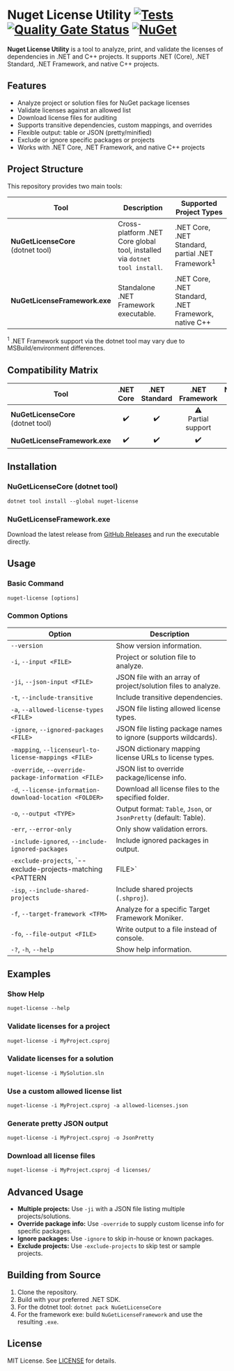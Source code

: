 # Nuget License Utility [![Tests](https://github.com/sensslen/nuget-license/actions/workflows/action.yml/badge.svg)](https://github.com/sensslen/nuget-license/actions/workflows/action.yml) [![Quality Gate Status](https://sonarcloud.io/api/project_badges/measure?project=sensslen_nuget-license&metric=alert_status)](https://sonarcloud.io/summary/new_code?id=sensslen_nuget-license) [![NuGet](https://img.shields.io/nuget/v/nuget-license.svg)](https://www.nuget.org/packages/nuget-license)

**Nuget License Utility** is a tool to analyze, print, and validate the licenses of dependencies in .NET and C++ projects. It supports .NET (Core), .NET Standard, .NET Framework, and native C++ projects.

## Features

- Analyze project or solution files for NuGet package licenses
- Validate licenses against an allowed list
- Download license files for auditing
- Supports transitive dependencies, custom mappings, and overrides
- Flexible output: table or JSON (pretty/minified)
- Exclude or ignore specific packages or projects
- Works with .NET Core, .NET Framework, and native C++ projects

## Project Structure

This repository provides two main tools:

| Tool | Description | Supported Project Types |
|------|-------------|------------------------|
| **NuGetLicenseCore**<br/>(dotnet tool) | Cross-platform .NET Core global tool, installed via `dotnet tool install`. | .NET Core, .NET Standard, partial .NET Framework<sup>1</sup> |
| **NuGetLicenseFramework.exe** | Standalone .NET Framework executable. | .NET Core, .NET Standard, .NET Framework, native C++ |

<sup>1</sup> .NET Framework support via the dotnet tool may vary due to MSBuild/environment differences.

## Compatibility Matrix

| Tool | .NET Core | .NET Standard | .NET Framework | Native C++ |
|------|:---------:|:-------------:|:--------------:|:----------:|
| **NuGetLicenseCore**<br/>(dotnet tool) | ✔️ | ✔️ | ⚠️<br/>Partial support | ❌ |
| **NuGetLicenseFramework.exe** | ✔️ | ✔️ | ✔️ | ✔️ |

## Installation

### NuGetLicenseCore (dotnet tool)

```ps
dotnet tool install --global nuget-license
```

### NuGetLicenseFramework.exe

Download the latest release from [GitHub Releases](https://github.com/sensslen/nuget-license/releases) and run the executable directly.

## Usage

### Basic Command

```ps
nuget-license [options]
```

### Common Options

| Option | Description |
| ------ | ----------- |
| `--version` | Show version information. |
| `-i`, `--input <FILE>` | Project or solution file to analyze. |
| `-ji`, `--json-input <FILE>` | JSON file with an array of project/solution files to analyze. |
| `-t`, `--include-transitive` | Include transitive dependencies. |
| `-a`, `--allowed-license-types <FILE>` | JSON file listing allowed license types. |
| `-ignore`, `--ignored-packages <FILE>` | JSON file listing package names to ignore (supports wildcards). |
| `-mapping`, `--licenseurl-to-license-mappings <FILE>` | JSON dictionary mapping license URLs to license types. |
| `-override`, `--override-package-information <FILE>` | JSON list to override package/license info. |
| `-d`, `--license-information-download-location <FOLDER>` | Download all license files to the specified folder. |
| `-o`, `--output <TYPE>` | Output format: `Table`, `Json`, or `JsonPretty` (default: Table). |
| `-err`, `--error-only` | Only show validation errors. |
| `-include-ignored`, `--include-ignored-packages` | Include ignored packages in output. |
| `-exclude-projects`, `--exclude-projects-matching <PATTERN|FILE>` | Exclude projects by name or pattern (supports wildcards or JSON file). |
| `-isp`, `--include-shared-projects` | Include shared projects (`.shproj`). |
| `-f`, `--target-framework <TFM>` | Analyze for a specific Target Framework Moniker. |
| `-fo`, `--file-output <FILE>` | Write output to a file instead of console. |
| `-?`, `-h`, `--help` | Show help information. |

## Examples

### Show Help

```ps
nuget-license --help
```

### Validate licenses for a project

```ps
nuget-license -i MyProject.csproj
```

### Validate licenses for a solution

```ps
nuget-license -i MySolution.sln
```

### Use a custom allowed license list

```ps
nuget-license -i MyProject.csproj -a allowed-licenses.json
```

### Generate pretty JSON output

```ps
nuget-license -i MyProject.csproj -o JsonPretty
```

### Download all license files

```ps
nuget-license -i MyProject.csproj -d licenses/
```

## Advanced Usage

- **Multiple projects:** Use `-ji` with a JSON file listing multiple projects/solutions.
- **Override package info:** Use `-override` to supply custom license info for specific packages.
- **Ignore packages:** Use `-ignore` to skip in-house or known packages.
- **Exclude projects:** Use `-exclude-projects` to skip test or sample projects.

## Building from Source

1. Clone the repository.
2. Build with your preferred .NET SDK.
3. For the dotnet tool: `dotnet pack NuGetLicenseCore`
4. For the framework exe: build `NuGetLicenseFramework` and use the resulting `.exe`.

## License

MIT License. See [LICENSE](LICENSE) for details.
